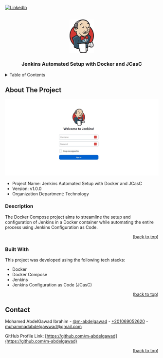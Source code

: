 <!-- PROJECT SHIELDS -->
<!--
*** I'm using markdown "reference style" links for readability.
*** Reference links are enclosed in brackets [ ] instead of parentheses ( ).
*** See the bottom of this document for the declaration of the reference variables
*** for contributors-url, forks-url, etc. This is an optional, concise syntax you may use.
*** https://www.markdownguide.org/basic-syntax/#reference-style-links
-->

<a name="readme-top"></a>

[![LinkedIn][linkedin-shield]][linkedin-url]



<!-- PROJECT LOGO -->
<br />
<div align="center">
    <img src="readme_files/logo.png" alt="Logo" width="80" >

  <h3 align="center">Jenkins Automated Setup with Docker and JCasC</h3>

</div>



<!-- TABLE OF CONTENTS -->
<details>
  <summary>Table of Contents</summary>
  <ol>
    <li><a href="#about-the-project">About The Project</a></li>
    <li><a href="#contact">Contact</a></li>
  </ol>
</details>

<!-- ABOUT THE PROJECT -->
## About The Project

<img src="readme_files/cover.jpg" alt="Cover Image">

* Project Name: Jenkins Automated Setup with Docker and JCasC
* Version: v1.0.0
* Organization Department: Technology

### Description

The Docker Compose project aims to streamline the setup and 
configuration of Jenkins in a Docker container while automating the 
entire process using Jenkins Configuration as Code.


<p align="right">(<a href="#readme-top">back to top</a>)</p>

### Built With

This project was developed using the following tech stacks:

* Docker
* Docker Compose
* Jenkins
* Jenkins Configuration as Code (JCasC)

<p align="right">(<a href="#readme-top">back to top</a>)</p>

<!-- CONTACT -->
## Contact

Mohamed AbdelGawad Ibrahim - [@m-abdelgawad](https://www.linkedin.com/in/m-abdelgawad/) - <a href="tel:+201069052620">+201069052620</a> - muhammadabdelgawwad@gmail.com

GitHub Profile Link: [https://github.com/m-abdelgawad](https://github.com/m-abdelgawad)

<p align="right">(<a href="#readme-top">back to top</a>)</p>


<!-- MARKDOWN LINKS & IMAGES -->
<!-- https://www.markdownguide.org/basic-syntax/#reference-style-links -->
[linkedin-shield]: https://img.shields.io/badge/-LinkedIn-black.svg?style=for-the-badge&logo=linkedin&colorB=555
[linkedin-url]: https://www.linkedin.com/in/m-abdelgawad/
